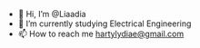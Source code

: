 - 👋 Hi, I’m @Liaadia
- 🌱 I’m currently studying Electrical Engineering
- 📫 How to reach me hartylydiae@gmail.com

<!---
Liaadia/Liaadia is a ✨ special ✨ repository because its `README.md` (this file) appears on your GitHub profile.
You can click the Preview link to take a look at your changes.
--->
